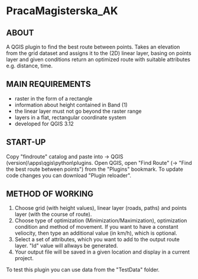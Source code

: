 # PracaMagisterska_AK

## ABOUT
A QGIS plugin to find the best route between points. 
Takes an elevation from the grid dataset and assigns it to the (2D) linear layer, 
basing on points layer and given conditions return an optimized route with suitable attributes e.g. distance, time.

## MAIN REQUIREMENTS
* raster in the form of a rectangle
* information about height contained in Band (1)
* the linear layer must not go beyond the raster range
* layers in a flat, rectangular coordinate system
* developed for QGIS 3.12

## START-UP
Copy "findroute" catalog and paste into -> QGIS (version)\apps\qgis\python\plugins.
Open QGIS, open "Find Route" (-> "Find the best route between points") from the "Plugins" bookmark. 
To update code changes you can download "Plugin reloader".

## METHOD OF WORKING
1. Choose grid (with height values), linear layer (roads, paths) and points layer (with the course of route). 
2. Choose type of optimization (Minimization/Maximization), optimization condition and method of movement. 
   If you want to have a constant veliocity, then type an additional value (in km/h), which is optional.
3. Select a set of attributes, which you want to add to the output route layer. "Id" value will allways be generated.
4. Your output file will be saved in a given location and display in a current project.

To test this plugin you can use data from the "TestData" folder.



